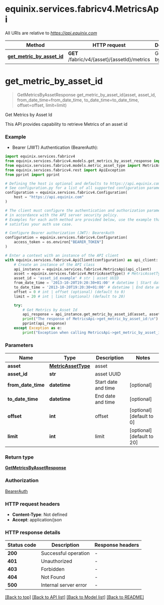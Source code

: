 # equinix.services.fabricv4.MetricsApi

All URIs are relative to *https://api.equinix.com*

Method | HTTP request | Description
------------- | ------------- | -------------
[**get_metric_by_asset_id**](MetricsApi.md#get_metric_by_asset_id) | **GET** /fabric/v4/{asset}/{assetId}/metrics | Get Metrics by Asset Id


# **get_metric_by_asset_id**
> GetMetricsByAssetResponse get_metric_by_asset_id(asset, asset_id, from_date_time=from_date_time, to_date_time=to_date_time, offset=offset, limit=limit)

Get Metrics by Asset Id

This API provides capability to retrieve Metrics of an asset id

### Example

* Bearer (JWT) Authentication (BearerAuth):

```python
import equinix.services.fabricv4
from equinix.services.fabricv4.models.get_metrics_by_asset_response import GetMetricsByAssetResponse
from equinix.services.fabricv4.models.metric_asset_type import MetricAssetType
from equinix.services.fabricv4.rest import ApiException
from pprint import pprint

# Defining the host is optional and defaults to https://api.equinix.com
# See configuration.py for a list of all supported configuration parameters.
configuration = equinix.services.fabricv4.Configuration(
    host = "https://api.equinix.com"
)

# The client must configure the authentication and authorization parameters
# in accordance with the API server security policy.
# Examples for each auth method are provided below, use the example that
# satisfies your auth use case.

# Configure Bearer authorization (JWT): BearerAuth
configuration = equinix.services.fabricv4.Configuration(
    access_token = os.environ["BEARER_TOKEN"]
)

# Enter a context with an instance of the API client
with equinix.services.fabricv4.ApiClient(configuration) as api_client:
    # Create an instance of the API class
    api_instance = equinix.services.fabricv4.MetricsApi(api_client)
    asset = equinix.services.fabricv4.MetricAssetType() # MetricAssetType | asset
    asset_id = 'asset_id_example' # str | asset UUID
    from_date_time = '2013-10-20T19:20:30+01:00' # datetime | Start date and time (optional)
    to_date_time = '2013-10-20T19:20:30+01:00' # datetime | End date and time (optional)
    offset = 0 # int | offset (optional) (default to 0)
    limit = 20 # int | limit (optional) (default to 20)

    try:
        # Get Metrics by Asset Id
        api_response = api_instance.get_metric_by_asset_id(asset, asset_id, from_date_time=from_date_time, to_date_time=to_date_time, offset=offset, limit=limit)
        print("The response of MetricsApi->get_metric_by_asset_id:\n")
        pprint(api_response)
    except Exception as e:
        print("Exception when calling MetricsApi->get_metric_by_asset_id: %s\n" % e)
```



### Parameters


Name | Type | Description  | Notes
------------- | ------------- | ------------- | -------------
 **asset** | [**MetricAssetType**](.md)| asset | 
 **asset_id** | **str**| asset UUID | 
 **from_date_time** | **datetime**| Start date and time | [optional] 
 **to_date_time** | **datetime**| End date and time | [optional] 
 **offset** | **int**| offset | [optional] [default to 0]
 **limit** | **int**| limit | [optional] [default to 20]

### Return type

[**GetMetricsByAssetResponse**](GetMetricsByAssetResponse.md)

### Authorization

[BearerAuth](../README.md#BearerAuth)

### HTTP request headers

 - **Content-Type**: Not defined
 - **Accept**: application/json

### HTTP response details

| Status code | Description | Response headers |
|-------------|-------------|------------------|
**200** | Successful operation |  -  |
**401** | Unauthorized |  -  |
**403** | Forbidden |  -  |
**404** | Not Found |  -  |
**500** | Internal server error |  -  |

[[Back to top]](#) [[Back to API list]](../README.md#documentation-for-api-endpoints) [[Back to Model list]](../README.md#documentation-for-models) [[Back to README]](../README.md)

